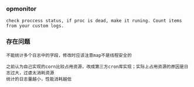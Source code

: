 ### opmonitor
    check proccess status, if proc is dead, make it runing. Count items from your custom logs.

### 存在问题

    不能统计多个日志中的字段，修改时应该注意map不是线程安全的

    之前认为自己实现的corn比较占用资源，改成第三方cron库实现；实际上占用资源的原因是日志过大，过虐太消耗资源
    统计的日志量越小，性能消耗越低